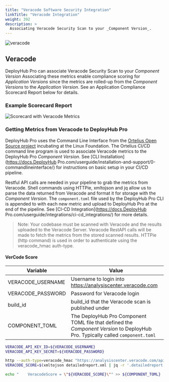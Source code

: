 ```yaml
---
title: "Veracode Software Security Integration"
linkTitle: "Veracode Integration"
weight: 392
description: >
  Associating Veracode Security Scan to your _Component Version_.
---
```


![veracode](/userguide/images/veracode.png)

## Veracode

DeployHub Pro can associate Veracode Security Scan to your _Component Version_  Associating these metrics enable compliance scoring for _Application Versions_ since the metrics are rolled-up from the _Component Versions_ to the _Application Version_.  See an Application Compliance Scorecard Report below for details.

### Example Scorecard Report

![Scorecard with Veracode Metrics](/scorecard-complete-vc.png)

### Getting Metrics from Veracode to DeployHub Pro

DeployHub Pro uses the Command Line Interface from the [Ortelius Open Source project](https://www.ortelius.io) incubating at the Linux Foundation. The Ortelius CI/CD command line program is used to associate Veracode metrics to the DeployHub Pro _Component Version_.  See [CLI Installation](https://docs.DeployHub Pro.com/userguide/installation-and-support/0-commandlineinterface/) for instructions on basic setup in your CI/CD pipeline.

Restful API calls are needed in your pipeline to grab the metrics from Veracode.  Shell commands using HTTPie, xmltojson and jq allow us to parse the data returned from Veracode and format it for storage with the _Component Version_.  The `component.toml` file used by the DeployHub Pro CLI is appended to with each new metric and upload to DeployHub Pro at the end of the pipeline.  See [CI-CD Integration](https://docs.DeployHub Pro.com/userguide/integrations/ci-cd_integrations/) for more details.

> Note: Your codebase must be scanned with Veracode and the results uploaded to the Veracode Server.  Veracode RestAPI calls will be made to fetch the metrics from the stored scanned results.  HTTPie (http command) is used in order to authenticate using the veracode_hmac auth-type.

#### VerCode Score

| Variable          | Value                                                                                                                   |
|-------------------|-------------------------------------------------------------------------------------------------------------------------|
| VERACODE_USERNAME | Username to login into <https://analysiscenter.veracode.com>                                                            |
| VERACODE_PASSWORD | Password for Veracode login                                                                                             |
| build_id          | build_id that the Veracode scan is published under                                                                      |
| COMPONENT_TOML    | The DeployHub Pro Component TOML file that defined the _Component Version_ to DeployHub Pro.  Typically called `component.toml` |

```bash
VERACODE_API_KEY_ID=${VERACODE_USERNAME}
VERACODE_API_KEY_SECRET=${VERACODE_PASSWORD}

http --auth-type=veracode_hmac "https://analysiscenter.veracode.com/api/5.0/detailedreport.do" "build_id==${build_id}" > detailedreport.xml
VERACODE_SCORE=$(xmltojson detailedreport.xml | jq -r '.detailedreport."static-analysis"."@score"')

echo "    VeracodeScore = \"${VERACODE_SCORE}\"" >> ${COMPONENT_TOML}
```
